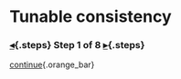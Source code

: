 <div class="top">

# Tunable consistency
### [◂](command:katapod.loadPage?intro){.steps} Step 1 of 8 [▸](command:katapod.loadPage?step2){.steps}
</div>



[continue](command:katapod.loadPage?step2){.orange_bar}